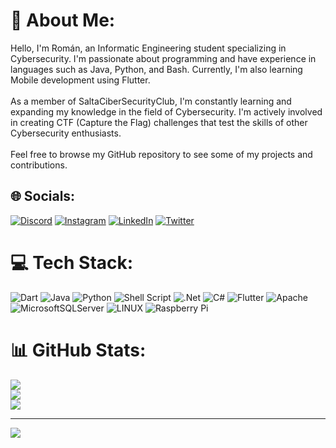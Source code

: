 # 💫 About Me:
Hello, I'm Román, an Informatic Engineering student specializing in Cybersecurity. I'm passionate about programming and have experience in languages such as Java, Python, and Bash. Currently, I'm also learning Mobile development using Flutter.<br><br>As a member of SaltaCiberSecurityClub, I'm constantly learning and expanding my knowledge in the field of Cybersecurity. I'm actively involved in creating CTF (Capture the Flag) challenges that test the skills of other Cybersecurity enthusiasts.<br><br>Feel free to browse my GitHub repository to see some of my projects and contributions.


## 🌐 Socials:
[![Discord](https://img.shields.io/badge/Discord-%237289DA.svg?logo=discord&logoColor=white)](https://discord.gg/https://discord.gg/44SDc8cW) [![Instagram](https://img.shields.io/badge/Instagram-%23E4405F.svg?logo=Instagram&logoColor=white)](https://instagram.com/romanfc) [![LinkedIn](https://img.shields.io/badge/LinkedIn-%230077B5.svg?logo=linkedin&logoColor=white)](https://linkedin.com/in/linkedin.com/in/román-cuéllar-a06766177) [![Twitter](https://img.shields.io/badge/Twitter-%231DA1F2.svg?logo=Twitter&logoColor=white)](https://twitter.com/RomanY467) 

# 💻 Tech Stack:
![Dart](https://img.shields.io/badge/dart-%230175C2.svg?style=for-the-badge&logo=dart&logoColor=white) ![Java](https://img.shields.io/badge/java-%23ED8B00.svg?style=for-the-badge&logo=java&logoColor=white) ![Python](https://img.shields.io/badge/python-3670A0?style=for-the-badge&logo=python&logoColor=ffdd54) ![Shell Script](https://img.shields.io/badge/shell_script-%23121011.svg?style=for-the-badge&logo=gnu-bash&logoColor=white) ![.Net](https://img.shields.io/badge/.NET-5C2D91?style=for-the-badge&logo=.net&logoColor=white) ![C#](https://img.shields.io/badge/c%23-%23239120.svg?style=for-the-badge&logo=c-sharp&logoColor=white) ![Flutter](https://img.shields.io/badge/Flutter-%2302569B.svg?style=for-the-badge&logo=Flutter&logoColor=white) ![Apache](https://img.shields.io/badge/apache-%23D42029.svg?style=for-the-badge&logo=apache&logoColor=white) ![MicrosoftSQLServer](https://img.shields.io/badge/Microsoft%20SQL%20Sever-CC2927?style=for-the-badge&logo=microsoft%20sql%20server&logoColor=white) ![LINUX](https://img.shields.io/badge/Linux-FCC624?style=for-the-badge&logo=linux&logoColor=black) ![Raspberry Pi](https://img.shields.io/badge/-RaspberryPi-C51A4A?style=for-the-badge&logo=Raspberry-Pi)
# 📊 GitHub Stats:
![](https://github-readme-stats.vercel.app/api?username=RomanY467&theme=dark&hide_border=false&include_all_commits=false&count_private=false)<br/>
![](https://github-readme-streak-stats.herokuapp.com/?user=RomanY467&theme=dark&hide_border=false)<br/>
![](https://github-readme-stats.vercel.app/api/top-langs/?username=RomanY467&theme=dark&hide_border=false&include_all_commits=false&count_private=false&layout=compact)

---
[![](https://visitcount.itsvg.in/api?id=RomanY467&icon=0&color=0)](https://visitcount.itsvg.in)

<!-- Proudly created with GPRM ( https://gprm.itsvg.in ) -->

